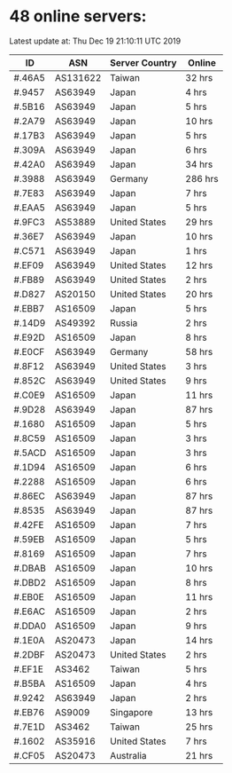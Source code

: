 # 48 online servers:

Latest update at: Thu Dec 19 21:10:11 UTC 2019

| ID | ASN | Server Country | Online |
| -- | --- | -------------- | ------ |
| #.46A5 | AS131622 | Taiwan | 32 hrs |
| #.9457 | AS63949 | Japan | 4 hrs |
| #.5B16 | AS63949 | Japan | 5 hrs |
| #.2A79 | AS63949 | Japan | 10 hrs |
| #.17B3 | AS63949 | Japan | 5 hrs |
| #.309A | AS63949 | Japan | 6 hrs |
| #.42A0 | AS63949 | Japan | 34 hrs |
| #.3988 | AS63949 | Germany | 286 hrs |
| #.7E83 | AS63949 | Japan | 7 hrs |
| #.EAA5 | AS63949 | Japan | 5 hrs |
| #.9FC3 | AS53889 | United States | 29 hrs |
| #.36E7 | AS63949 | Japan | 10 hrs |
| #.C571 | AS63949 | Japan | 1 hrs |
| #.EF09 | AS63949 | United States | 12 hrs |
| #.FB89 | AS63949 | United States | 2 hrs |
| #.D827 | AS20150 | United States | 20 hrs |
| #.EBB7 | AS16509 | Japan | 5 hrs |
| #.14D9 | AS49392 | Russia | 2 hrs |
| #.E92D | AS16509 | Japan | 8 hrs |
| #.E0CF | AS63949 | Germany | 58 hrs |
| #.8F12 | AS63949 | United States | 3 hrs |
| #.852C | AS63949 | United States | 9 hrs |
| #.C0E9 | AS16509 | Japan | 11 hrs |
| #.9D28 | AS63949 | Japan | 87 hrs |
| #.1680 | AS16509 | Japan | 5 hrs |
| #.8C59 | AS16509 | Japan | 3 hrs |
| #.5ACD | AS16509 | Japan | 3 hrs |
| #.1D94 | AS16509 | Japan | 6 hrs |
| #.2288 | AS16509 | Japan | 6 hrs |
| #.86EC | AS63949 | Japan | 87 hrs |
| #.8535 | AS63949 | Japan | 87 hrs |
| #.42FE | AS16509 | Japan | 7 hrs |
| #.59EB | AS16509 | Japan | 5 hrs |
| #.8169 | AS16509 | Japan | 7 hrs |
| #.DBAB | AS16509 | Japan | 10 hrs |
| #.DBD2 | AS16509 | Japan | 8 hrs |
| #.EB0E | AS16509 | Japan | 11 hrs |
| #.E6AC | AS16509 | Japan | 2 hrs |
| #.DDA0 | AS16509 | Japan | 9 hrs |
| #.1E0A | AS20473 | Japan | 14 hrs |
| #.2DBF | AS20473 | United States | 2 hrs |
| #.EF1E | AS3462 | Taiwan | 5 hrs |
| #.B5BA | AS16509 | Japan | 4 hrs |
| #.9242 | AS63949 | Japan | 2 hrs |
| #.EB76 | AS9009 | Singapore | 13 hrs |
| #.7E1D | AS3462 | Taiwan | 25 hrs |
| #.1602 | AS35916 | United States | 7 hrs |
| #.CF05 | AS20473 | Australia | 21 hrs |

